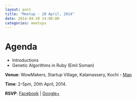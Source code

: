 ```yaml
---
layout: post
title: "Meetup - 20 April, 2014"
date: 2014-04-20 14:00:00
categories: meetups
---
```


# Agenda

* Introductions
* Genetic Algorithms in Ruby (Emil Soman)

**Venue**: WowMakers, Startup Village, Kalamassery, Kochi - [Map](https://www.google.com/maps/dir//Startup+Village,+Kinfra+Hi-Tech+Park,,+Kinfra+Hi-Tech+Park+Main+Rd,+HMT+Colony,+North+Kalamassery,+HMT+Kalamassery,+Kerala+683503,+India/@10.0602151,76.3353899,14z/data=!4m13!1m4!3m3!1s0x3b080c1ad4515b23:0x3cd62a59d377947c!2sStartup+Village!3b1!4m7!1m0!1m5!1m1!1s0x3b080c1ad4515b23:0x3cd62a59d377947c!2m2!1d76.351962!2d10.055372)

**Time**: 2-5pm, 20th April, 2014.

**RSVP**: [Facebook](https://www.facebook.com/events/432957180181615/) | [Google+](https://plus.google.com/events/cu328l0grv2rpjpo0mdkpbkavm0)
